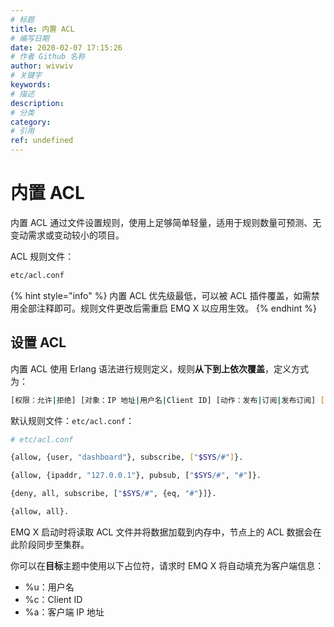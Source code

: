 ```yaml
---
# 标题
title: 内置 ACL 
# 编写日期
date: 2020-02-07 17:15:26
# 作者 Github 名称
author: wivwiv
# 关键字
keywords:
# 描述
description:
# 分类
category: 
# 引用
ref: undefined
---
```


# 内置 ACL

内置 ACL 通过文件设置规则，使用上足够简单轻量，适用于规则数量可预测、无变动需求或变动较小的项目。

ACL 规则文件：

```bash
etc/acl.conf
```

{% hint style="info" %}
内置 ACL 优先级最低，可以被 ACL 插件覆盖，如需禁用全部注释即可。规则文件更改后需重启 EMQ X 以应用生效。
{% endhint %}

## 设置 ACL

内置 ACL 使用 Erlang 语法进行规则定义，规则**从下到上依次覆盖**，定义方式为：

```bash
[权限：允许|拒绝] [对象：IP 地址|用户名|Client ID] [动作：发布|订阅|发布订阅] [目标：主题]
```

默认规则文件：`etc/acl.conf`：

```bash
# etc/acl.conf

{allow, {user, "dashboard"}, subscribe, ["$SYS/#"]}.

{allow, {ipaddr, "127.0.0.1"}, pubsub, ["$SYS/#", "#"]}.

{deny, all, subscribe, ["$SYS/#", {eq, "#"}]}.

{allow, all}.
```

EMQ X 启动时将读取 ACL 文件并将数据加载到内存中，节点上的 ACL 数据会在此阶段同步至集群。

你可以在**目标**主题中使用以下占位符，请求时 EMQ X 将自动填充为客户端信息：

- %u：用户名
- %c：Client ID
- %a：客户端 IP 地址
